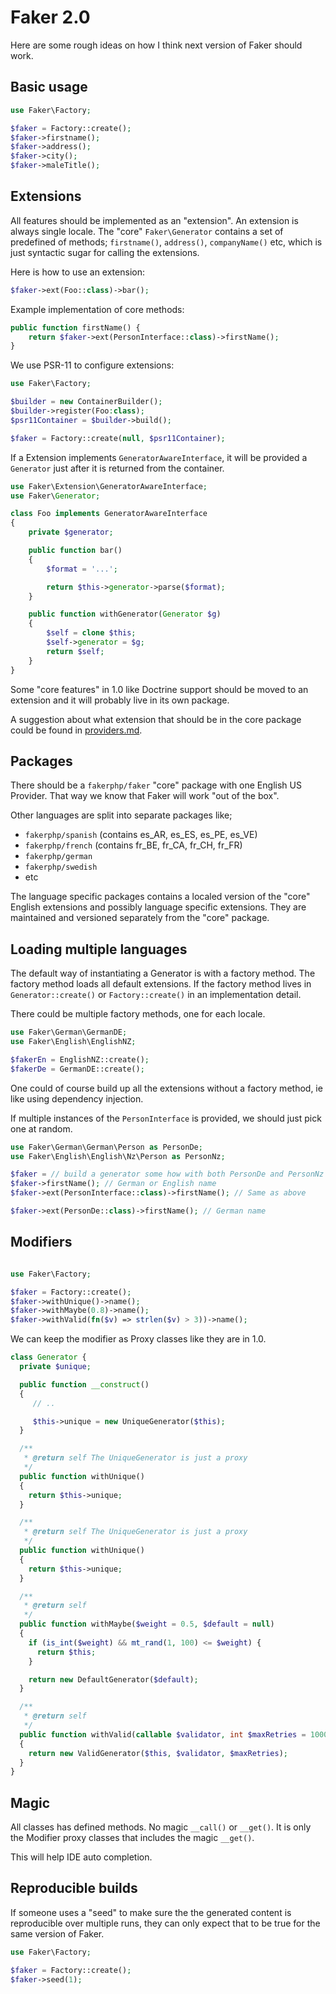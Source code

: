 # Faker 2.0

Here are some rough ideas on how I think next version of Faker should work.

## Basic usage

```php
use Faker\Factory;

$faker = Factory::create();
$faker->firstname();
$faker->address();
$faker->city();
$faker->maleTitle();
```

## Extensions

All features should be implemented as an "extension". An extension is always single
locale. The "core" `Faker\Generator` contains a set of predefined of methods; `firstname()`,
`address()`, `companyName()` etc, which is just syntactic sugar for calling the
extensions.

Here is how to use an extension:

```php
$faker->ext(Foo::class)->bar();
```

Example implementation of core methods:

```php
public function firstName() {
    return $faker->ext(PersonInterface::class)->firstName();
}
```

We use PSR-11 to configure extensions:

```php
use Faker\Factory;

$builder = new ContainerBuilder();
$builder->register(Foo:class);
$psr11Container = $builder->build();

$faker = Factory::create(null, $psr11Container);
```

If a Extension implements `GeneratorAwareInterface`, it will be provided a `Generator`
just after it is returned from the container.

```php
use Faker\Extension\GeneratorAwareInterface;
use Faker\Generator;

class Foo implements GeneratorAwareInterface
{
    private $generator;

    public function bar()
    {
        $format = '...';

        return $this->generator->parse($format);
    }

    public function withGenerator(Generator $g)
    {
        $self = clone $this;
        $self->generator = $g;
        return $self;
    }
}
```

Some "core features" in 1.0 like Doctrine support should be moved to an extension
and it will probably live in its own package.

A suggestion about what extension that should be in the core package could be found
in [providers.md](./PROVIDERS.md).

## Packages

There should be a `fakerphp/faker` "core" package with one English US Provider.
That way we know that Faker will work "out of the box".

Other languages are split into separate packages like;

- `fakerphp/spanish` (contains es_AR, es_ES, es_PE, es_VE)
- `fakerphp/french` (contains fr_BE, fr_CA, fr_CH, fr_FR)
- `fakerphp/german`
- `fakerphp/swedish`
- etc

The language specific packages contains a localed version of the "core" English
extensions and possibly language specific extensions. They are maintained and versioned
separately from the "core" package.

## Loading multiple languages

The default way of instantiating a Generator is with a factory method.
The factory method loads all default extensions. If the factory
method lives in `Generator::create()` or `Factory::create()` in an implementation
detail.

There could be multiple factory methods, one for each locale.

```php
use Faker\German\GermanDE;
use Faker\English\EnglishNZ;

$fakerEn = EnglishNZ::create();
$fakerDe = GermanDE::create();
```

One could of course build up all the extensions without a factory method, ie
like using dependency injection.

If multiple instances of the `PersonInterface` is provided, we should just pick
one at random.

```php
use Faker\German\German\Person as PersonDe;
use Faker\English\English\Nz\Person as PersonNz;

$faker = // build a generator some how with both PersonDe and PersonNz
$faker->firstName(); // German or English name
$faker->ext(PersonInterface::class)->firstName(); // Same as above

$faker->ext(PersonDe::class)->firstName(); // German name
```

## Modifiers

```php

use Faker\Factory;

$faker = Factory::create();
$faker->withUnique()->name();
$faker->withMaybe(0.8)->name();
$faker->withValid(fn($v) => strlen($v) > 3))->name();
```

We can keep the modifier as Proxy classes like they are in 1.0.

```php
class Generator {
  private $unique;

  public function __construct()
  {
     // ..

     $this->unique = new UniqueGenerator($this);
  }

  /**
   * @return self The UniqueGenerator is just a proxy
   */
  public function withUnique()
  {
    return $this->unique;
  }

  /**
   * @return self The UniqueGenerator is just a proxy
   */
  public function withUnique()
  {
    return $this->unique;
  }

  /**
   * @return self
   */
  public function withMaybe($weight = 0.5, $default = null)
  {
    if (is_int($weight) && mt_rand(1, 100) <= $weight) {
      return $this;
    }

    return new DefaultGenerator($default);
  }

  /**
   * @return self
   */
  public function withValid(callable $validator, int $maxRetries = 10000)
  {
    return new ValidGenerator($this, $validator, $maxRetries);
  }
}
```

## Magic

All classes has defined methods. No magic `__call()` or `__get()`. It is only the
Modifier proxy classes that includes the magic `__get()`.

This will help IDE auto completion.

## Reproducible builds

If someone uses a "seed" to make sure the the generated content is reproducible
over multiple runs, they can only expect that to be true for the same version of
Faker.

```php
use Faker\Factory;

$faker = Factory::create();
$faker->seed(1);
```
